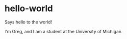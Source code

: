 # hello-world
Says hello to the world!

I'm Greg, and I am a student at the University of Michigan.
